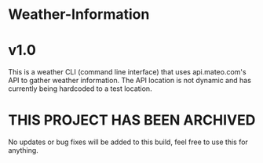 # Weather-Information

# v1.0
This is a weather CLI (command line interface) that uses api.mateo.com's API to gather weather information. 
The API location is not dynamic and has currently being hardcoded to a test location. 

# THIS PROJECT HAS BEEN ARCHIVED
No updates or bug fixes will be added to this build, feel free to use this for anything.
